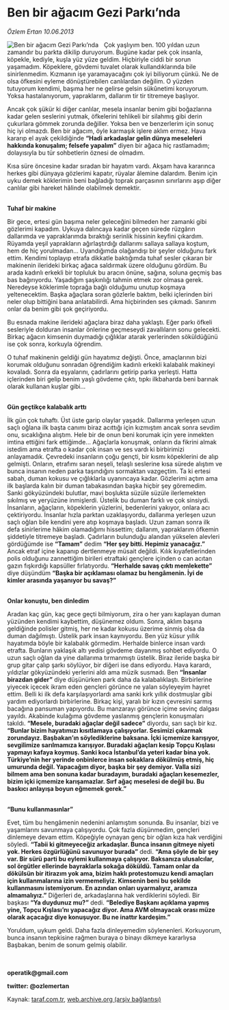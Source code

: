 # Ben bir ağacım Gezi Parkı’nda

*Özlem Ertan 10.06.2013*

<div class="yazi"><img align="left" alt="Ben bir ağacım Gezi Parkı’nda" border="0" src="http://www.taraf.com.tr/fotoraflar/makaleler/ben-bir-agacim-gezi-parki-nda_6874_orijinal.jpg" style="border-right-width:10px; border-color:#FFFFFF"/><p>Çok yaşlıyım ben. 100 yıldan uzun zamandır bu parkta dikilip duruyorum. Bugüne kadar pek çok insanla, köpekle, kediyle, kuşla yüz yüze geldim. Hiçbiriyle ciddi bir sorun yaşamadım. Köpeklere, gövdemi tuvalet olarak kullandıklarında bile sinirlenmedim. Kızmanın işe yaramayacağını çok iyi biliyorum çünkü. Ne de olsa öfkesini eyleme dönüştürebilen canlılardan değilim. O yüzden tutuyorum kendimi, başıma her ne gelirse gelsin sükûnetimi koruyorum. Yoksa hastalanıyorum, yapraklarım, dallarım tir tir titremeye başlıyor. </p>
<p>Ancak çok şükür ki diğer canlılar, mesela insanlar benim gibi boğazlarına kadar gelen seslerini yutmak, öfkelerini tehlikeli bir silahmış gibi derin çukurlara gömmek zorunda değiller. Yoksa ben ve benzerlerim için sonuç hiç iyi olmazdı. Ben bir ağacım, öyle karmaşık işlere aklım ermez. Hava kararıp el ayak çekildiğinde <b>“Hadi arkadaşlar gelin dünya meseleleri hakkında konuşalım; felsefe yapalım”</b> diyen bir ağaca hiç rastlamadım; dolayısıyla bu tür sohbetlerin öznesi de olmadım. </p>
<p>Kısa süre öncesine kadar sıradan bir hayatım vardı. Akşam hava kararınca herkes gibi dünyaya gözlerimi kapatır, rüyalar âlemine dalardım. Benim için uyku demek köklerimin beni bağladığı toprak parçasının sınırlarını aşıp diğer canlılar gibi hareket hâlinde olabilmek demektir. </p>
<p><b><br/>Tuhaf bir makine</b></p>
<p>Bir gece, ertesi gün başıma neler geleceğini bilmeden her zamanki gibi gözlerimi kapadım. Uykuya dalıncaya kadar geçen sürede rüzgârın dallarımda ve yapraklarımda bıraktığı serinlik hissinin keyfini çıkardım. Rüyamda yeşil yaprakların ağırlaştırdığı dallarımı sallaya sallaya koştum, hem de hiç yorulmadan... Uyandığımda olağandışı bir şeyler olduğunu fark ettim. Kendimi toplayıp etrafa dikkatle baktığımda tuhaf sesler çıkaran bir makinenin ilerideki birkaç ağaca saldırmak üzere olduğunu gördüm. Bu arada kadınlı erkekli bir topluluk bu aracın önüne, sağına, soluna geçmiş bas bas bağırıyordu. Yaşadığım şaşkınlığı tahmin etmek zor olmasa gerek. Neredeyse köklerimle toprağa bağlı olduğumu unutup koşmaya yeltenecektim. Başka ağaçlara soran gözlerle baktım, belki içlerinden biri neler olup bittiğini bana anlatabilirdi. Ama hiçbirinden ses çıkmadı. Sanırım onlar da benim gibi şok geçiriyordu. </p>
<p>Bu esnada makine ilerideki ağaçlara biraz daha yaklaştı. Eğer parkı öfkeli sesleriyle dolduran insanlar önlerine geçmeseydi zavallıların sonu gelecekti. Birkaç ağacın kimsenin duymadığı çığlıklar atarak yerlerinden söküldüğünü ise çok sonra, korkuyla öğrendim. </p>
<p>O tuhaf makinenin geldiği gün hayatımız değişti. Önce, amaçlarının bizi korumak olduğunu sonradan öğrendiğim kadınlı erkekli kalabalık makineyi kovaladı. Sonra da eşyalarını, çadırlarını getirip parka yerleşti. Hatta içlerinden biri gelip benim yaşlı gövdeme çıktı, tıpkı ilkbaharda beni barınak olarak kullanan kuşlar gibi...</p>
<p><b><br/>Gün geçtikçe kalabalık arttı</b></p>
<p>İlk gün çok tuhaftı. Üst üste garip olaylar yaşadık. Dallarıma yerleşen uzun saçlı oğlana ilk başta canımı biraz acıttığı için kızmıştım ancak sonra sevdim onu, sıcaklığına alıştım. Hele bir de onun beni korumak için yere inmekten imtina ettiğini fark ettiğimde... Ağaçlarla konuşmak, onların da fikrini almak istedim ama etrafta o kadar çok insan ve ses vardı ki birbirimizi anlayamadık. Çevredeki insanların çoğu gençti, bir kısmı köpeklerini de alıp gelmişti. Onların, etrafımı saran neşeli, telaşlı seslerine kısa sürede alıştım ve bunca insanın neden parka taşındığını sormaktan vazgeçtim. Ta ki ertesi sabah, duman kokusu ve çığlıklarla uyanıncaya kadar. Gözlerimi açtım ama ilk başlarda kalın bir duman tabakasından başka hiçbir şey göremedim. Sanki gökyüzündeki bulutlar, mavi boşlukta süzüle süzüle ilerlemekten sıkılmış ve yeryüzüne inmişlerdi. Üstelik bu duman farklı ve çok sinsiydi. İnsanların, ağaçların, köpeklerin yüzlerini, bedenlerini yakıyor, onlara acı çektiriyordu. İnsanlar hızla parktan uzaklaşıyordu, dallarıma yerleşen uzun saçlı oğlan bile kendini yere atıp koşmaya başladı. Uzun zaman sonra ilk defa sinirlerime hâkim olamadığımı hissettim; dallarım, yapraklarım öfkemin şiddetiyle titremeye başladı. Çadırların bulunduğu alandan yükselen alevleri gördüğümde ise <b>“Tamam”</b> dedim <b>“Her şey bitti. Hepimiz yanacağız.”</b> Ancak etraf içine kapanıp dertlenmeye müsait değildi. Kılık kıyafetlerinden polis olduğunu zannettiğim birileri etraftaki gençlere içinden o can acıtan gazın fışkırdığı kapsüller fırlatıyordu. <b>“Herhalde savaş çıktı memlekette”</b> diye düşündüm <b>“Başka bir açıklaması olamaz bu hengâmenin. İyi de kimler arasında yaşanıyor bu savaş?”</b> </p>
<p><b><br/>Onlar konuştu, ben dinledim</b></p>
<p>Aradan kaç gün, kaç gece geçti bilmiyorum, zira o her yanı kaplayan duman yüzünden kendimi kaybettim, düşünemez oldum. Sonra, aklım başına geldiğinde polisler gitmiş, her ne kadar kokusu üzerime sinmiş olsa da duman dağılmıştı. Üstelik park insan kaynıyordu. Ben yüz küsur yıllık hayatımda böyle bir kalabalık görmedim. Herhalde binlerce insan vardı etrafta. Bunların yaklaşık altı yedisi gövdeme dayanmış sohbet ediyordu. O uzun saçlı oğlan da yine dallarıma tırmanmıştı üstelik. Biraz ileride başka bir grup gitar çalıp şarkı söylüyor, bir diğeri ise dans ediyordu. Hava karardı, yıldızlar gökyüzündeki yerlerini aldı ama müzik susmadı. Ben <b>“İnsanlar birazdan gider”</b> diye düşünürken park daha da kalabalıklaştı. Birbirlerine yiyecek içecek ikram eden gençleri görünce ne yalan söyleyeyim hayret ettim. Belli ki ilk defa karşılaşıyorlardı ama sanki kırk yıllık dostmuşlar gibi yardım ediyorlardı birbirlerine. Birkaç kişi, yaralı bir kızın çevresini sarmış bacağına pansuman yapıyordu. Bu manzarayı görünce içime sevinç dalgası yayıldı. Akabinde kulağıma gövdeme yaslanmış gençlerin konuşmaları takıldı. <b>“Mesele, buradaki ağaçlar değil sadece”</b> diyordu, sarı saçlı bir kız. <b>“Bunlar bizim hayatımızı kısıtlamaya çalışıyorlar. Sesimizi çıkarmak zorundayız. Başbakan’ın söylediklerine baksana. İçki içmemize karışıyor, sevgilimize sarılmamıza karışıyor. Buradaki ağaçları kesip Topçu Kışlası yapmayı kafaya koymuş. Sanki koca İstanbul’da yeteri kadar bina yok. Türkiye’nin her yerinde onbinlerce insan sokaklara dökülmüş etmiş, hiç umurunda değil. Yapacağım diyor, başka bir şey demiyor. Valla sizi bilmem ama ben sonuna kadar buradayım, buradaki ağaçları kesemezler, bizim içki içmemize karışamazlar. Sırf ağaç meselesi de değil bu. Bu baskıcı anlayışa boyun eğmemek gerek.”</b></p>
<p><b><br/>“Bunu kullanmasınlar”</b></p>
<p>Evet, tüm bu hengâmenin nedenini anlamıştım sonunda. Bu insanlar, bizi ve yaşamlarını savunmaya çalışıyordu. Çok fazla düşünmedim, gençleri dinlemeye devam ettim. Köpeğiyle oynayan genç bir oğlan kıza hak verdiğini söyledi. <b>“Tabii ki gitmeyeceğiz arkadaşlar. Bunca insanın gitmeye niyeti yok. Herkes özgürlüğünü savunuyor burada”</b> dedi. <b>“Ama şöyle de bir şey var. Bir sürü parti bu eylemi kullanmaya çalışıyor. Baksanıza ulusalcılar, sol örgütler ellerinde bayraklarla sokağa döküldü. Tamam onlar da dökülsün bir itirazım yok ama, bizim haklı protestomuzu kendi amaçları için kullanmalarına izin vermemeliyiz. Kimsenin beni bu şekilde kullanmasını istemiyorum. En azından onları uyarmalıyız, aramıza almamalıyız.”</b> Diğerleri de, arkadaşlarına hak verdiklerini söyledi. Bir başkası <b>“Ya duydunuz mu?”</b> dedi. <b>“Belediye Başkanı açıklama yapmış yine, Topçu Kışlası’nı yapacağız diyor. Ama AVM olmayacak orası müze olarak açacağız diye konuşuyor. Bu ne inattır kardeşim.”</b></p>
<p>Yoruldum, uykum geldi. Daha fazla dinleyemedim söylenenleri. Korkuyorum, bunca insanın tepkisine rağmen buraya o binayı dikmeye kararlıysa Başbakan, benim de sonum gelmiş olabilir. </p>
<p><b><br/><br/>operatik@gmail.com</b></p>
<p><b>twitter: @ozlemertan</b></p>
</div>

Kaynak: [taraf.com.tr](http://www.taraf.com.tr:80/ozlem-ertan-3/makale-ben-bir-agacim-gezi-parki-nda.htm), [web.archive.org (arşiv bağlantısı)](http://web.archive.org/web/20130613045735/http://www.taraf.com.tr:80/ozlem-ertan-3/makale-ben-bir-agacim-gezi-parki-nda.htm)
